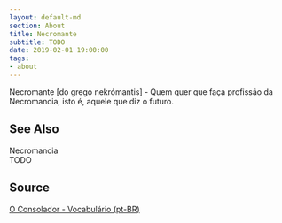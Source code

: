 ```yaml
---
layout: default-md
section: About
title: Necromante
subtitle: TODO
date: 2019-02-01 19:00:00
tags:
- about
---
```


Necromante [do grego nekrómantis] - Quem quer que faça profissão da Necromancia, isto é, aquele que diz o futuro.

## See Also
Necromancia  
TODO

## Source
[O Consolador - Vocabulário (pt-BR)](http://www.oconsolador.com.br/linkfixo/vocabulario/principal.html)

